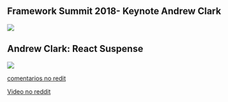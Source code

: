 ## Framework Summit 2018- Keynote Andrew Clark

[![](http://img.youtube.com/vi/xrLIeSYRKIc/0.jpg)](http://www.youtube.com/watch?v=xrLIeSYRKIc "")


## Andrew Clark: React Suspense

[![](http://img.youtube.com/vi/z-6JC0_cOns/0.jpg)](http://www.youtube.com/watch?v=z-6JC0_cOns "")

[comentarios no redit](https://www.reddit.com/r/reactjs/comments/8mx01m/andrew_clark_react_suspense/)

[Video no reddit](https://www.reddit.com/r/reactjs/comments/a93cey/andrew_clark_react_suspense/)



##